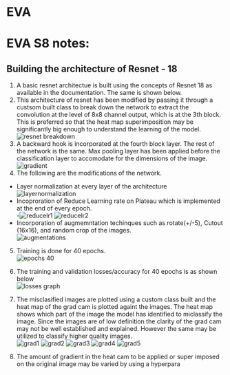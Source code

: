 # EVA

# EVA S8 notes:

## Building the architecture of Resnet - 18
1) A basic  resnet architectue is built using the concepts of Resnet 18 as available in the documentation. The same is shown below.<br>
2) This architecture of resnet has been modified by passing it through a custsom built class to break down the network to extract the convolution at the level of 8x8 channel output, which is at the 3th block. This is preferred so that the heat map superimposition may be significantly big enough to understand the learning of the model. <br>
![resnet breakdown](https://user-images.githubusercontent.com/48343095/125080935-0b7ef600-e0e3-11eb-9147-f81eacf1262a.png) <br>
3) A backward hook is incorporated at the fourth block layer. The rest of the network is the same. Max pooling layer has been applied before the classification layer to accomodate for the dimensions of the image. <br>
![gradient](https://user-images.githubusercontent.com/48343095/125083112-9d87fe00-e0e5-11eb-803b-e60ab52e1cf9.png) <br>
4) The following are the modifications of the network. <br>
- Layer normalization at every layer of the architecture <br>
![layernormalization](https://user-images.githubusercontent.com/48343095/125080212-2d2bad80-e0e2-11eb-8243-3116f580f322.png) <br>
- Incoproration of Reduce Learning rate on Plateau which is implemented at the end of every epoch. <br>
-![reducelr1](https://user-images.githubusercontent.com/48343095/125080250-39b00600-e0e2-11eb-9ce0-967c8dd30d46.PNG) ![reducelr2](https://user-images.githubusercontent.com/48343095/125080267-3f0d5080-e0e2-11eb-94fa-697f80e476c1.PNG) <br>
- Incorporation of augmemntation techinques such as rotate(+/-5), Cutout (16x16), and random crop of the images. <br>
![augmentations](https://user-images.githubusercontent.com/48343095/125080300-4af91280-e0e2-11eb-9384-84a526d3b09f.PNG) <br>

5) Training is done for 40 epochs. <br>
![epochs 40](https://user-images.githubusercontent.com/48343095/125094222-b4801d80-e0f0-11eb-94e6-c23752284707.PNG)<br>
6) The training and validation losses/accuracy for 40 epochs is as shown below <br>
![losses graph](https://user-images.githubusercontent.com/48343095/125094266-bea21c00-e0f0-11eb-96fa-7ca91064f021.PNG) <br>
6) The misclasified images are plotted using a custom class built and the heat map of the grad cam is plotted againt the images. The heat map shows which part of the image the model has identified to miclassify the image. Since the images are of low definition the clarity of the grad cam may not be well established and explained. However the same may be utilized to classify higher quality images. <br>
![grad1](https://user-images.githubusercontent.com/48343095/125094690-1771b480-e0f1-11eb-936f-dfb4fe5b39f7.PNG)
![grad2](https://user-images.githubusercontent.com/48343095/125094700-193b7800-e0f1-11eb-97ea-8b106879e5db.PNG)
![grad3](https://user-images.githubusercontent.com/48343095/125094705-19d40e80-e0f1-11eb-908b-c203a57c6f58.PNG)
![grad4](https://user-images.githubusercontent.com/48343095/125094709-19d40e80-e0f1-11eb-8c48-2b2e07cfe3ee.PNG)
![grad5](https://user-images.githubusercontent.com/48343095/125094765-23f60d00-e0f1-11eb-8223-a1243278db5d.PNG)


7) The amount of gradient in the heat cam to be applied or super imposed on the original image may be varied by using a hyperpara
